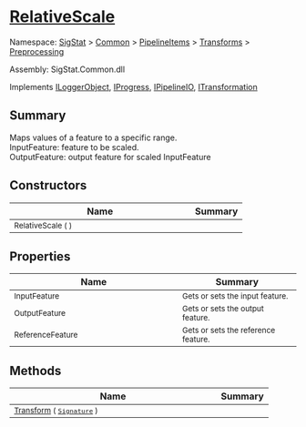 # [RelativeScale](./RelativeScale.md)

Namespace: [SigStat]() > [Common](./../../../README.md) > [PipelineItems]() > [Transforms]() > [Preprocessing](./README.md)

Assembly: SigStat.Common.dll

Implements [ILoggerObject](./../../../ILoggerObject.md), [IProgress](./../../../Helpers/IProgress.md), [IPipelineIO](./../../../Pipeline/IPipelineIO.md), [ITransformation](./../../../ITransformation.md)

## Summary
Maps values of a feature to a specific range.  <br>InputFeature: feature to be scaled.<br>OutputFeature: output feature for scaled InputFeature

## Constructors

| Name | Summary | 
| --- | --- | 
| <sub>RelativeScale (  )</sub><img width=200 style="cursor:not-allowed;pointer-events:none;"/>| <sub></sub>| <br>


## Properties

| Name | Summary | 
| --- | --- | 
| <sub>InputFeature</sub><img width=200 style="cursor:not-allowed;pointer-events:none;"/>| <sub>Gets or sets the input feature.</sub>| <br>
| <sub>OutputFeature</sub><img width=200 style="cursor:not-allowed;pointer-events:none;"/>| <sub>Gets or sets the output feature.</sub>| <br>
| <sub>ReferenceFeature</sub><img width=200 style="cursor:not-allowed;pointer-events:none;"/>| <sub>Gets or sets the reference feature.</sub>| <br>


## Methods

| Name | Summary | 
| --- | --- | 
| <sub>[Transform](./Methods/RelativeScale-100663815.md) ( [`Signature`](./../../../Signature.md) )</sub><img width=200 style="cursor:not-allowed;pointer-events:none;"/>| <sub></sub>| <br>


